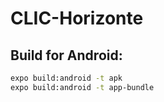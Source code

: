 # CLIC-Horizonte
## Build for Android:
 ``` Bash
 expo build:android -t apk
 expo build:android -t app-bundle
 ``` 